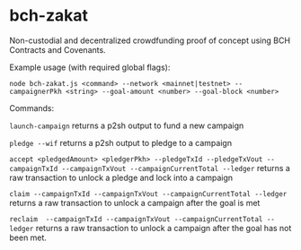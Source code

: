 # bch-zakat

Non-custodial and decentralized crowdfunding proof of concept using BCH Contracts and Covenants.

Example usage (with required global flags):

```
node bch-zakat.js <command> --network <mainnet|testnet> --campaignerPkh <string> --goal-amount <number> --goal-block <number>
```

Commands:

`launch-campaign` returns a p2sh output to fund a new campaign

`pledge --wif` returns a p2sh output to pledge to a campaign

`accept <pledgedAmount> <pledgerPkh> --pledgeTxId --pledgeTxVout --campaignTxId --campaignTxVout --campaignCurrentTotal --ledger` returns a raw transaction to unlock a pledge and lock into a campaign

`claim --campaignTxId --campaignTxVout --campaignCurrentTotal --ledger` returns a raw transaction to unlock a campaign after the goal is met

`reclaim  --campaignTxId --campaignTxVout --campaignCurrentTotal --ledger` returns a raw transaction to unlock a campaign after the goal has not been met. 